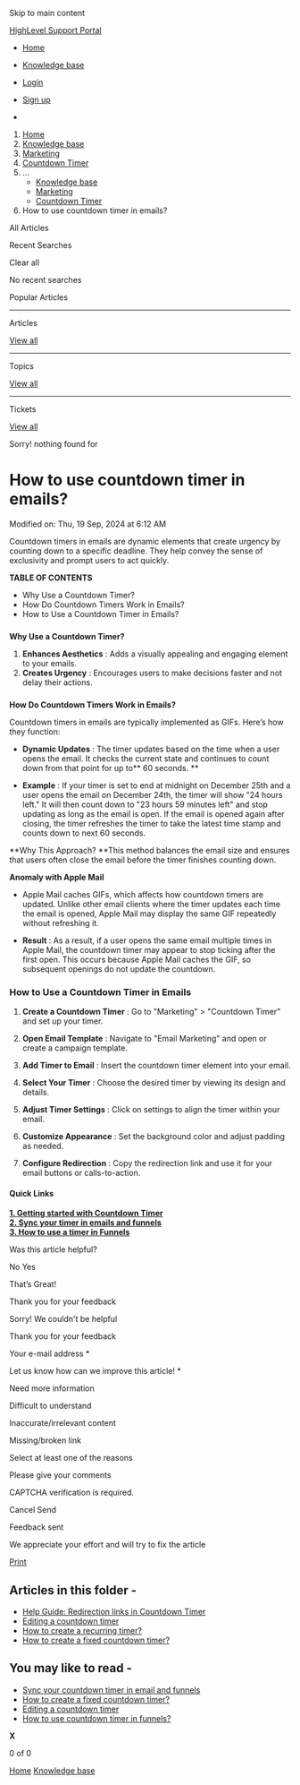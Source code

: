 Skip to main content

[ HighLevel Support Portal ](https://help.gohighlevel.com)

  * [ Home ](/support/home)
  * [ Knowledge base ](/support/solutions)

  * [Login](/support/login)
  * [Sign up](/support/signup)
  * 

  1. [Home](/support/home)
  2. [Knowledge base](/support/solutions)
  3. [Marketing](/support/solutions/48000449565)
  4. [Countdown Timer](/support/solutions/folders/155000000777)
  5. ... 
     * [Knowledge base](/support/solutions)
     * [Marketing](/support/solutions/48000449565)
     * [Countdown Timer](/support/solutions/folders/155000000777)
  6. How to use countdown timer in emails?

All  Articles 

Recent Searches

Clear all

No recent searches

Popular Articles

* * *

Articles

[View all](/support/search/solutions)

* * *

Topics

[View all](/support/search/topics)

* * *

Tickets

[View all](/support/search/tickets)

Sorry! nothing found for   

# How to use countdown timer in emails?

Modified on: Thu, 19 Sep, 2024 at 6:12 AM

Countdown timers in emails are dynamic elements that create urgency by counting down to a specific deadline. They help convey the sense of exclusivity and prompt users to act quickly.  

**TABLE OF CONTENTS**

  * Why Use a Countdown Timer?
  * How Do Countdown Timers Work in Emails?
  * How to Use a Countdown Timer in Emails?

###   
**Why Use a Countdown Timer?**

  1. **Enhances Aesthetics** : Adds a visually appealing and engaging element to your emails.
  2. **Creates Urgency** : Encourages users to make decisions faster and not delay their actions.

###   
**How Do Countdown Timers Work in Emails?**

Countdown timers in emails are typically implemented as GIFs. Here’s how they function:

  * **Dynamic Updates** : The timer updates based on the time when a user opens the email. It checks the current state and continues to count down from that point for up to**  60 seconds. **

  * **Example** : If your timer is set to end at midnight on December 25th and a user opens the email on December 24th, the timer will show "24 hours left." It will then count down to "23 hours 59 minutes left" and stop updating as long as the email is open. If the email is opened again after closing, the timer refreshes the timer to take the latest time stamp and counts down to next 60 seconds. 

**Why This Approach?  **This method balances the email size and ensures that users often close the email before the timer finishes counting down.

**Anomaly with Apple Mail**

  * Apple Mail caches GIFs, which affects how countdown timers are updated. Unlike other email clients where the timer updates each time the email is opened, Apple Mail may display the same GIF repeatedly without refreshing it.

  * **Result** : As a result, if a user opens the same email multiple times in Apple Mail, the countdown timer may appear to stop ticking after the first open. This occurs because Apple Mail caches the GIF, so subsequent openings do not update the countdown.

### **How to Use a Countdown Timer in Emails**

  1. **Create a Countdown Timer** : Go to "Marketing" > "Countdown Timer" and set up your timer.

  2. **Open Email Template** : Navigate to "Email Marketing" and open or create a campaign template.

  3. **Add Timer to Email** : Insert the countdown timer element into your email.

  4. **Select Your Timer** : Choose the desired timer by viewing its design and details.

  5. **Adjust Timer Settings** : Click on settings to align the timer within your email.

  6. **Customize Appearance** : Set the background color and adjust padding as needed.

  7. **Configure Redirection** : Copy the redirection link and use it for your email buttons or calls-to-action.  

#### **Quick Links**  
**[1. Getting started with Countdown Timer](https://help.gohighlevel.com/a/solutions/articles/155000003100?portalId=48000045315)**  
**[2\. Sync your timer in emails and funnels](https://help.gohighlevel.com/a/solutions/articles/155000003102?portalId=48000045315)**  
**[3\. How to use a timer in Funnels](https://help.gohighlevel.com/a/solutions/articles/155000003122?portalId=48000045315)**

Was this article helpful?

No  Yes 

That’s Great!

Thank you for your feedback

Sorry! We couldn't be helpful

Thank you for your feedback

Your e-mail address *

Let us know how can we improve this article! *

Need more information 

Difficult to understand 

Inaccurate/irrelevant content 

Missing/broken link 

Select at least one of the reasons 

Please give your comments 

CAPTCHA verification is required. 

Cancel  Send 

Feedback sent

We appreciate your effort and will try to fix the article

[Print](javascript:print\(\))

## Articles in this folder -

  * [Help Guide: Redirection links in Countdown Timer](/support/solutions/articles/155000003532-help-guide-redirection-links-in-countdown-timer)
  * [Editing a countdown timer](/support/solutions/articles/155000003500-editing-a-countdown-timer)
  * [How to create a recurring timer?](/support/solutions/articles/155000003114-how-to-create-a-recurring-timer-)
  * [How to create a fixed countdown timer?](/support/solutions/articles/155000003113-how-to-create-a-fixed-countdown-timer-)

## You may like to read -

  * [Sync your countdown timer in email and funnels](/support/solutions/articles/155000003102-sync-your-countdown-timer-in-email-and-funnels)
  * [How to create a fixed countdown timer?](/support/solutions/articles/155000003113-how-to-create-a-fixed-countdown-timer-)
  * [Editing a countdown timer](/support/solutions/articles/155000003500-editing-a-countdown-timer)
  * [How to use countdown timer in funnels?](/support/solutions/articles/155000003122-how-to-use-countdown-timer-in-funnels-)

**X**

0 of 0 []()

[Home](/support/home) [Knowledge base](/support/solutions)
